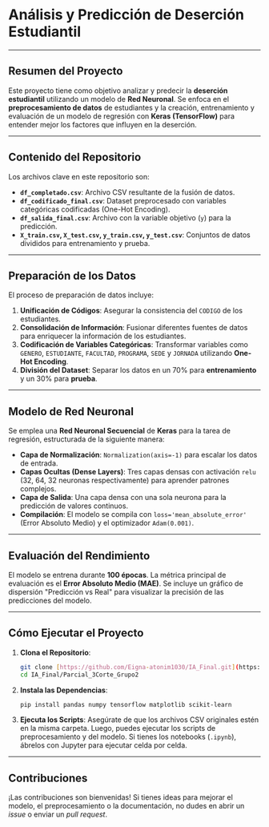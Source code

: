 # Análisis y Predicción de Deserción Estudiantil

---

## Resumen del Proyecto

Este proyecto tiene como objetivo analizar y predecir la **deserción estudiantil** utilizando un modelo de **Red Neuronal**. Se enfoca en el **preprocesamiento de datos** de estudiantes y la creación, entrenamiento y evaluación de un modelo de regresión con **Keras (TensorFlow)** para entender mejor los factores que influyen en la deserción.

---

## Contenido del Repositorio

Los archivos clave en este repositorio son:

* **`df_completado.csv`**: Archivo CSV resultante de la fusión de datos.
* **`df_codificado_final.csv`**: Dataset preprocesado con variables categóricas codificadas (One-Hot Encoding).
* **`df_salida_final.csv`**: Archivo con la variable objetivo (`y`) para la predicción.
* **`X_train.csv`, `X_test.csv`, `y_train.csv`, `y_test.csv`**: Conjuntos de datos divididos para entrenamiento y prueba.

---

## Preparación de los Datos

El proceso de preparación de datos incluye:

1.  **Unificación de Códigos**: Asegurar la consistencia del `CODIGO` de los estudiantes.
2.  **Consolidación de Información**: Fusionar diferentes fuentes de datos para enriquecer la información de los estudiantes.
3.  **Codificación de Variables Categóricas**: Transformar variables como `GENERO`, `ESTUDIANTE`, `FACULTAD`, `PROGRAMA`, `SEDE` y `JORNADA` utilizando **One-Hot Encoding**.
4.  **División del Dataset**: Separar los datos en un 70% para **entrenamiento** y un 30% para **prueba**.

---

## Modelo de Red Neuronal

Se emplea una **Red Neuronal Secuencial** de **Keras** para la tarea de regresión, estructurada de la siguiente manera:

* **Capa de Normalización**: `Normalization(axis=-1)` para escalar los datos de entrada.
* **Capas Ocultas (Dense Layers)**: Tres capas densas con activación `relu` (32, 64, 32 neuronas respectivamente) para aprender patrones complejos.
* **Capa de Salida**: Una capa densa con una sola neurona para la predicción de valores continuos.
* **Compilación**: El modelo se compila con `loss='mean_absolute_error'` (Error Absoluto Medio) y el optimizador `Adam(0.001)`.

---

## Evaluación del Rendimiento

El modelo se entrena durante **100 épocas**. La métrica principal de evaluación es el **Error Absoluto Medio (MAE)**. Se incluye un gráfico de dispersión "Predicción vs Real" para visualizar la precisión de las predicciones del modelo.

---

## Cómo Ejecutar el Proyecto

1.  **Clona el Repositorio**:
    ```bash
    git clone [https://github.com/Eigna-atonim1030/IA_Final.git](https://github.com/Eigna-atonim1030/IA_Final.git)
    cd IA_Final/Parcial_3Corte_Grupo2
    ```

2.  **Instala las Dependencias**:
    ```bash
    pip install pandas numpy tensorflow matplotlib scikit-learn
    ```

3.  **Ejecuta los Scripts**:
    Asegúrate de que los archivos CSV originales estén en la misma carpeta. Luego, puedes ejecutar los scripts de preprocesamiento y del modelo. Si tienes los notebooks (`.ipynb`), ábrelos con Jupyter para ejecutar celda por celda.

---

## Contribuciones

¡Las contribuciones son bienvenidas! Si tienes ideas para mejorar el modelo, el preprocesamiento o la documentación, no dudes en abrir un *issue* o enviar un *pull request*.
